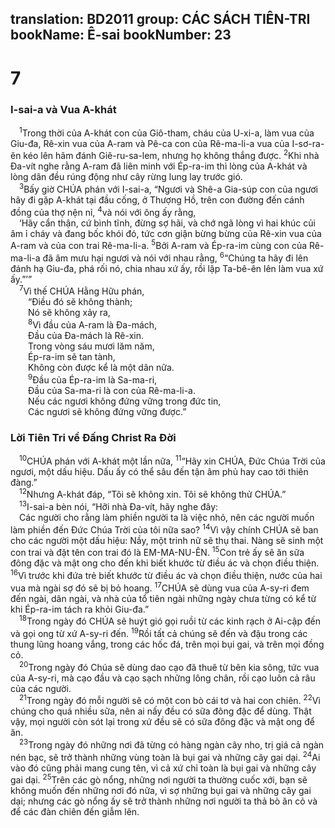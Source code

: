 translation: BD2011
group: CÁC SÁCH TIÊN-TRI
bookName: Ê-sai 
bookNumber: 23
-------

<div class="title"><h1>7</h1><h3>I-sai-a và Vua A-khát</h3></div>
<span class="verse es_7_1"> <sup>1</sup>Trong thời của A-khát con của Giô-tham, cháu của U-xi-a, làm vua của Giu-đa, Rê-xin vua của A-ram và Pê-ca con của Rê-ma-li-a vua của I-sơ-ra-ên kéo lên hãm đánh Giê-ru-sa-lem, nhưng họ không thắng được. </span>
<span class="verse es_7_2"><sup>2</sup>Khi nhà Ða-vít nghe rằng A-ram đã liên minh với Ép-ra-im thì lòng của A-khát và lòng dân đều rúng động như cây rừng lung lay trước gió.<br/></span>
<span class="verse es_7_3"> <sup>3</sup>Bấy giờ CHÚA phán với I-sai-a, “Ngươi và Shê-a Gia-súp con của ngươi hãy đi gặp A-khát tại đầu cống, ở Thượng Hồ, trên con đường đến cánh đồng của thợ nện nỉ, </span>
<span class="verse es_7_4"><sup>4</sup>và nói với ông ấy rằng,<br/> ‘Hãy cẩn thận, cứ bình tĩnh, đừng sợ hãi, và chớ ngã lòng vì hai khúc củi âm ỉ cháy và đang bốc khói đó, tức cơn giận bừng bừng của Rê-xin vua của A-ram và của con trai Rê-ma-li-a. </span>
<span class="verse es_7_5"><sup>5</sup>Bởi A-ram và Ép-ra-im cùng con của Rê-ma-li-a đã âm mưu hại ngươi và nói với nhau rằng, </span>
<span class="verse es_7_6"><sup>6</sup>“Chúng ta hãy đi lên đánh hạ Giu-đa, phá rối nó, chia nhau xứ ấy, rồi lập Ta-bê-ên lên làm vua xứ ấy.”’”<br/></span>
<span class="verse es_7_7"> <sup>7</sup>Vì thế CHÚA Hằng Hữu phán,<br/>  “Ðiều đó sẽ không thành;<br/>  Nó sẽ không xảy ra,<br/></span>
<span class="verse es_7_8">  <sup>8</sup>Vì đầu của A-ram là Ða-mách,<br/>  Ðầu của Ða-mách là Rê-xin.<br/>  Trong vòng sáu mươi lăm năm,<br/>  Ép-ra-im sẽ tan tành,<br/>  Không còn được kể là một dân nữa.<br/></span>
<span class="verse es_7_9">  <sup>9</sup>Ðầu của Ép-ra-im là Sa-ma-ri,<br/>  Ðầu của Sa-ma-ri là con của Rê-ma-li-a.<br/>  Nếu các ngươi không đứng vững trong đức tin,<br/>  Các ngươi sẽ không đứng vững được.”<br/></span>
<div class="title"><h3>Lời Tiên Tri về Ðấng Christ Ra Ðời</h3></div>
<span class="verse es_7_10"> <sup>10</sup>CHÚA phán với A-khát một lần nữa, </span>
<span class="verse es_7_11"><sup>11</sup>“Hãy xin CHÚA, Ðức Chúa Trời của ngươi, một dấu hiệu. Dấu ấy có thể sâu đến tận âm phủ hay cao tới thiên đàng.”<br/></span>
<span class="verse es_7_12"> <sup>12</sup>Nhưng A-khát đáp, “Tôi sẽ không xin. Tôi sẽ không thử CHÚA.”<br/></span>
<span class="verse es_7_13"> <sup>13</sup>I-sai-a bèn nói, “Hỡi nhà Ða-vít, hãy nghe đây:<br/> Các người cho rằng làm phiền người ta là việc nhỏ, nên các người muốn làm phiền đến Ðức Chúa Trời của tôi nữa sao? </span>
<span class="verse es_7_14"><sup>14</sup>Vì vậy chính CHÚA sẽ ban cho các người một dấu hiệu: Nầy, một trinh nữ sẽ thụ thai. Nàng sẽ sinh một con trai và đặt tên con trai đó là EM-MA-NU-ÊN. </span>
<span class="verse es_7_15"><sup>15</sup>Con trẻ ấy sẽ ăn sữa đông đặc và mật ong cho đến khi biết khước từ điều ác và chọn điều thiện. </span>
<span class="verse es_7_16"><sup>16</sup>Vì trước khi đứa trẻ biết khước từ điều ác và chọn điều thiện, nước của hai vua mà ngài sợ đó sẽ bị bỏ hoang. </span>
<span class="verse es_7_17"><sup>17</sup>CHÚA sẽ dùng vua của A-sy-ri đem đến ngài, dân ngài, và nhà của tổ tiên ngài những ngày chưa từng có kể từ khi Ép-ra-im tách ra khỏi Giu-đa.”<br/></span>
<span class="verse es_7_18"> <sup>18</sup>Trong ngày đó CHÚA sẽ huýt gió gọi ruồi từ các kinh rạch ở Ai-cập đến và gọi ong từ xứ A-sy-ri đến. </span>
<span class="verse es_7_19"><sup>19</sup>Rồi tất cả chúng sẽ đến và đậu trong các thung lũng hoang vắng, trong các hốc đá, trên mọi bụi gai, và trên mọi đồng cỏ.<br/></span>
<span class="verse es_7_20"> <sup>20</sup>Trong ngày đó Chúa sẽ dùng dao cạo đã thuê từ bên kia sông, tức vua của A-sy-ri, mà cạo đầu và cạo sạch những lông chân, rồi cạo luôn cả râu của các người.<br/></span>
<span class="verse es_7_21"> <sup>21</sup>Trong ngày đó mỗi người sẽ có một con bò cái tơ và hai con chiên. </span>
<span class="verse es_7_22"><sup>22</sup>Vì chúng cho quá nhiều sữa, nên ai nấy đều có sữa đông đặc để dùng. Thật vậy, mọi người còn sót lại trong xứ đều sẽ có sữa đông đặc và mật ong để ăn.<br/></span>
<span class="verse es_7_23"> <sup>23</sup>Trong ngày đó những nơi đã từng có hàng ngàn cây nho, trị giá cả ngàn nén bạc, sẽ trở thành những vùng toàn là bụi gai và những cây gai dại. </span>
<span class="verse es_7_24"><sup>24</sup>Ai vào đó cũng phải mang cung tên, vì cả xứ chỉ toàn là bụi gai và những cây gai dại. </span>
<span class="verse es_7_25"><sup>25</sup>Trên các gò nổng, những nơi người ta thường cuốc xới, bạn sẽ không muốn đến những nơi đó nữa, vì sợ những bụi gai và những cây gai dại; nhưng các gò nổng ấy sẽ trở thành những nơi người ta thả bò ăn cỏ và để các đàn chiên đến giẫm lên.<br/></span>
